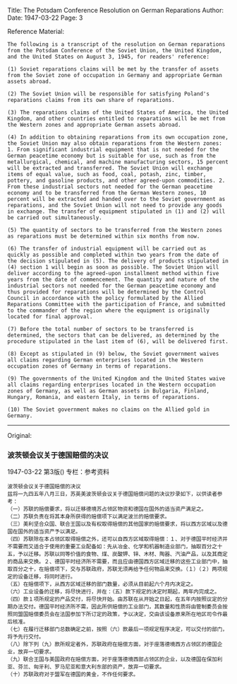 Title: The Potsdam Conference Resolution on German Reparations
Author:
Date: 1947-03-22
Page: 3

Reference Material:

    The following is a transcript of the resolution on German reparations from the Potsdam Conference of the Soviet Union, the United Kingdom, and the United States on August 3, 1945, for readers' reference:

    (1) Soviet reparations claims will be met by the transfer of assets from the Soviet zone of occupation in Germany and appropriate German assets abroad.

    (2) The Soviet Union will be responsible for satisfying Poland's reparations claims from its own share of reparations.

    (3) The reparations claims of the United States of America, the United Kingdom, and other countries entitled to reparations will be met from the Western zones and appropriate German assets abroad.

    (4) In addition to obtaining reparations from its own occupation zone, the Soviet Union may also obtain reparations from the Western zones: 1. From significant industrial equipment that is not needed for the German peacetime economy but is suitable for use, such as from the metallurgical, chemical, and machine manufacturing sectors, 15 percent will be extracted and transferred. The Soviet Union will exchange items of equal value, such as food, coal, potash, zinc, timber, pottery, and gasoline products, and other agreed-upon commodities. 2. From these industrial sectors not needed for the German peacetime economy and to be transferred from the German Western zones, 10 percent will be extracted and handed over to the Soviet government as reparations, and the Soviet Union will not need to provide any goods in exchange. The transfer of equipment stipulated in (1) and (2) will be carried out simultaneously.

    (5) The quantity of sectors to be transferred from the Western zones as reparations must be determined within six months from now.

    (6) The transfer of industrial equipment will be carried out as quickly as possible and completed within two years from the date of the decision stipulated in (5). The delivery of products stipulated in (4) section 1 will begin as soon as possible. The Soviet Union will deliver according to the agreed-upon installment method within five years from the date of commencement. The quantity and nature of the industrial sectors not needed for the German peacetime economy and thus provided for reparations will be determined by the Control Council in accordance with the policy formulated by the Allied Reparations Committee with the participation of France, and submitted to the commander of the region where the equipment is originally located for final approval.

    (7) Before the total number of sectors to be transferred is determined, the sectors that can be delivered, as determined by the procedure stipulated in the last item of (6), will be delivered first.

    (8) Except as stipulated in (9) below, the Soviet government waives all claims regarding German enterprises located in the Western occupation zones of Germany in terms of reparations.

    (9) The governments of the United Kingdom and the United States waive all claims regarding enterprises located in the Western occupation zones of Germany, as well as German assets in Bulgaria, Finland, Hungary, Romania, and eastern Italy, in terms of reparations.

    (10) The Soviet government makes no claims on the Allied gold in Germany.



<hr /> 

Original: 


### 波茨顿会议关于德国赔偿的决议

1947-03-22
第3版()
专栏：参考资料

    波茨顿会议关于德国赔偿的决议
    兹将一九四五年八月三日，苏英美波茨顿会议关于德国赔偿问题的决议抄录如下，以供读者参考：
    （一）苏联的赔偿要求，将以迁移德境苏占领区物资和德国在国外的适当资产满足之。
    （二）苏联负责在将其本身所获得的赔偿项下以满足波兰的赔偿要求。
    （三）美利坚合众国、联合王国以及有权取得赔偿的其他国家的赔偿要求，将以西方区域以及德国在国外的适当资产予以满足。
    （四）苏联除在本占领区取得赔偿之外，还可以自西方区域取得赔偿：１、对于德国平时经济并不需要而又适合于使用的重要工业配备如：先从冶金、化学和机器制造业部门，抽取百分之十五，予以迁移。苏联以同等价值的食物、煤、炭酸钾、锌、木材、陶器、汽油产品，以及其商定的商品来交换。２、德国平时经济所不需要，而且应由德国西方区域迁移的这些工业部门中，抽取百分之十，在赔偿项下，交与苏联政府，苏联无须再给予任何物品来交换。（１）（２）两项规定的设备迁移，将同时进行。
    （五）在赔偿项下，从西方区域迁移的部门数量，必须从目前起六个月内决定之。
    （六）工业设备的迁移，将尽快进行，并在：（五）款下规定的决定时期起，两年内完成之。（四）款１项所规定的产品交付，将尽快开始。由苏联在从开始之日起，在五年内按照议定的分期办法交付。德国平时经济所不需，因此所供赔偿的工业部门，其数量和性质将由管制委员会按照同盟国赔偿委员会在法国参加下所订定的政策，予以决定，交由该设备原来所在地区司令作最后核准。
    （七）在履行迁移部门总数确定之前，按照（六）款最后一项规定程序决定，可以交付的部门，将予先行交付。
    （八）除下列（九）款所规定者外，苏联政府在赔偿方面，对于座落德境西方占领区的德国企业，放弃一切要求。
    （九）联合王国与美国政府在赔偿方面，对于座落德境西部占领区的企业，以及德国在保加利亚、芬兰、匈牙利、罗马尼亚和意大利东部的资产，放弃一切要求。
    （十）苏联政府对于盟军在德国的黄金，不作任何要求。
